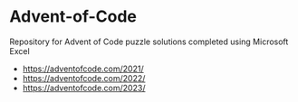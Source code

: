 # Advent-of-Code
Repository for Advent of Code puzzle solutions completed using Microsoft Excel

- https://adventofcode.com/2021/
- https://adventofcode.com/2022/
- https://adventofcode.com/2023/
